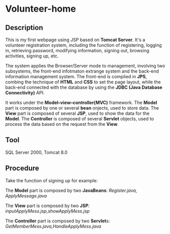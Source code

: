 # Volunteer-home
Description
----------
This is my first webpage using JSP based on **Tomcat Server**. It's a volunteer registration system, including the function of registering, logging in, retrieving password, modifying information, signing out, browsing activities, signing up, etc. 

The system applies the Browser/Server mode to management, involving two subsystems, the front-end infotmaton extrange system and the back-end information management system. The front-end is complied in **JPS**, combing the technique of **HTML** and **CSS** to set the page layout, while the back-end connected with the database by using the **JDBC (Java Database Connectivity)** API. 

It works under the **Model–view–controller(MVC)** framework. The **Model** part is composed by one or several **bean** onjects, used to store data. The **View** part is composed of several **JSP**, used to show the data for the **Model**. The **Controller** is composed of several **Servlet** objects, used to process the data based on the request from the **View**.

Tool
--------
SQL Server 2000, Tomcat 8.0

Procedure
-------
Take the function of signing up for example:

The **Model** part is composed by two **JavaBeans**: *Register.java, ApplyMessage.java*

The **View** part is composed by two **JSP**: *inputApplyMess.jsp,showApplyMess.jsp*

The **Controller** part is composed by two **Servlet**s: *GetMemberMess.java,HandleApplyMess.java*

